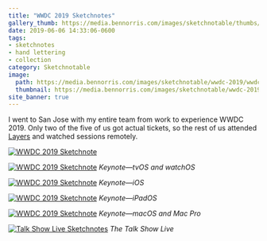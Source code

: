 ```yaml
---
title: "WWDC 2019 Sketchnotes"
gallery_thumb: https://media.bennorris.com/images/sketchnotable/thumbs/wwdc-2019-into.jpg
date: 2019-06-06 14:33:06-0600
tags:
- sketchnotes
- hand lettering
- collection
category: Sketchnotable
image:
  path: https://media.bennorris.com/images/sketchnotable/wwdc-2019/wwdc-2019-into.jpg
  thumbnail: https://media.bennorris.com/images/sketchnotable/wwdc-2019/wwdc-2019-into.jpg
site_banner: true
---
```


I went to San Jose with my entire team from work to experience WWDC 2019. Only two of the five of us got actual tickets, so the rest of us attended [Layers](/2019/06/05/layers-sketchnotes.html) and watched sessions remotely.

[![WWDC 2019 Sketchnote](https://media.bennorris.com/images/sketchnotable/wwdc-2019/wwdc-2019-into.jpg)](https://media.bennorris.com/images/sketchnotable/wwdc-2019/wwdc-2019-into.jpg)

[![WWDC 2019 Sketchnote](https://media.bennorris.com/images/sketchnotable/wwdc-2019/wwdc-2019-tvos.jpg)](https://media.bennorris.com/images/sketchnotable/wwdc-2019/wwdc-2019-tvos.jpg)
_Keynote—tvOS and watchOS_

[![WWDC 2019 Sketchnote](https://media.bennorris.com/images/sketchnotable/wwdc-2019/wwdc-2019-ios.jpg)](https://media.bennorris.com/images/sketchnotable/wwdc-2019/wwdc-2019-ios.jpg)
_Keynote—iOS_

[![WWDC 2019 Sketchnote](https://media.bennorris.com/images/sketchnotable/wwdc-2019/wwdc-2019-ipad.jpg)](https://media.bennorris.com/images/sketchnotable/wwdc-2019/wwdc-2019-ipad.jpg)
_Keynote—iPadOS_

[![WWDC 2019 Sketchnote](https://media.bennorris.com/images/sketchnotable/wwdc-2019/wwdc-2019-macos.jpg)](https://media.bennorris.com/images/sketchnotable/wwdc-2019/wwdc-2019-macos.jpg)
_Keynote—macOS and Mac Pro_

[![Talk Show Live Sketchnotes](https://media.bennorris.com/images/sketchnotable/wwdc-2019/wwdc-2019-talk-show.jpg)](https://media.bennorris.com/images/sketchnotable/wwdc-2019/wwdc-2019-talk-show.jpg)
_The Talk Show Live_